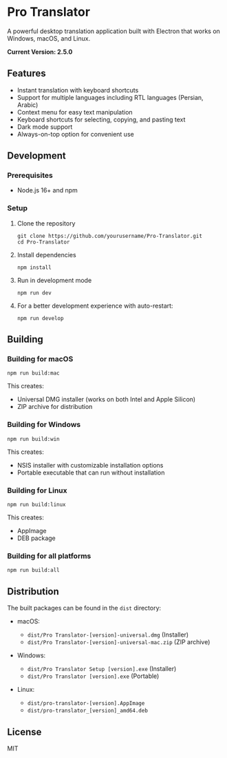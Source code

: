 # Pro Translator

A powerful desktop translation application built with Electron that works on Windows, macOS, and Linux.

**Current Version: 2.5.0**

## Features

- Instant translation with keyboard shortcuts
- Support for multiple languages including RTL languages (Persian, Arabic)
- Context menu for easy text manipulation
- Keyboard shortcuts for selecting, copying, and pasting text
- Dark mode support
- Always-on-top option for convenient use

## Development

### Prerequisites

- Node.js 16+ and npm

### Setup

1. Clone the repository
   ```
   git clone https://github.com/yourusername/Pro-Translator.git
   cd Pro-Translator
   ```

2. Install dependencies
   ```
   npm install
   ```

3. Run in development mode
   ```
   npm run dev
   ```

4. For a better development experience with auto-restart:
   ```
   npm run develop
   ```

## Building

### Building for macOS

```
npm run build:mac
```

This creates:
- Universal DMG installer (works on both Intel and Apple Silicon)
- ZIP archive for distribution

### Building for Windows

```
npm run build:win
```

This creates:
- NSIS installer with customizable installation options
- Portable executable that can run without installation

### Building for Linux

```
npm run build:linux
```

This creates:
- AppImage
- DEB package

### Building for all platforms

```
npm run build:all
```

## Distribution

The built packages can be found in the `dist` directory:

- macOS: 
  - `dist/Pro Translator-[version]-universal.dmg` (Installer)
  - `dist/Pro Translator-[version]-universal-mac.zip` (ZIP archive)

- Windows:
  - `dist/Pro Translator Setup [version].exe` (Installer)
  - `dist/Pro Translator [version].exe` (Portable)

- Linux:
  - `dist/pro-translator-[version].AppImage`
  - `dist/pro-translator_[version]_amd64.deb`

## License

MIT 